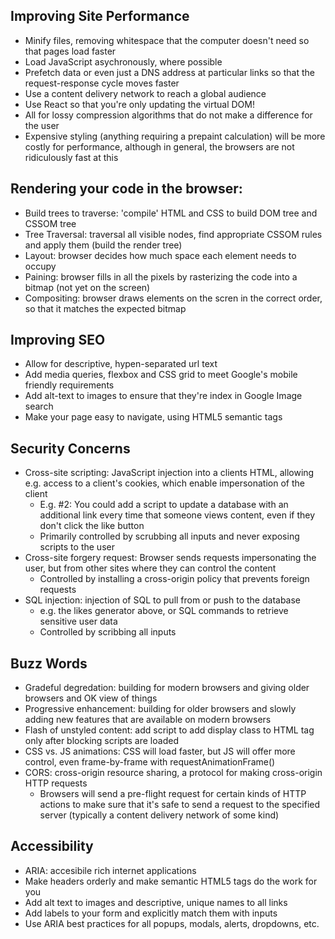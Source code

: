 ## Improving Site Performance

- Minify files, removing whitespace that the computer doesn't need so that pages load faster
- Load JavaScript asychronously, where possible
- Prefetch data or even just a DNS address at particular links so that the request-response cycle moves faster
- Use a content delivery network to reach a global audience
- Use React so that you're only updating the virtual DOM!
- All for lossy compression algorithms that do not make a difference for the user
- Expensive styling (anything requiring a prepaint calculation) will be more costly for performance, although in general, the browsers are not ridiculously fast at this

## Rendering your code in the browser:

- Build trees to traverse: 'compile' HTML and CSS to build DOM tree and CSSOM tree
- Tree Traversal: traversal all visible nodes, find appropriate CSSOM rules and apply them (build the render tree)
- Layout: browser decides how much space each element needs to occupy
- Paining: browser fills in all the pixels by rasterizing the code into a bitmap (not yet on the screen)
- Compositing: browser draws elements on the scren in the correct order, so that it matches the expected bitmap

## Improving SEO

- Allow for descriptive, hypen-separated url text
- Add media queries, flexbox and CSS grid to meet Google's mobile friendly requirements
- Add alt-text to images to ensure that they're index in Google Image search
- Make your page easy to navigate, using HTML5 semantic tags

## Security Concerns

- Cross-site scripting: JavaScript injection into a clients HTML, allowing e.g. access to a client's cookies, which enable impersonation of the client
  - E.g. #2: You could add a script to update a database with an additional link every time that someone views content, even if they don't click the like button
  - Primarily controlled by scrubbing all inputs and never exposing scripts to the user
- Cross-site forgery request: Browser sends requests impersonating the user, but from other sites where they can control the content
  - Controlled by installing a cross-origin policy that prevents foreign requests
- SQL injection: injection of SQL to pull from or push to the database
  - e.g. the likes generator above, or SQL commands to retrieve sensitive user data
  - Controlled by scribbing all inputs

## Buzz Words

- Gradeful degredation: building for modern browsers and giving older browsers and OK view of things
- Progressive enhancement: building for older browsers and slowly adding new features that are available on modern browsers
- Flash of unstyled content: add script to add display class to HTML tag only after blocking scripts are loaded
- CSS vs. JS animations: CSS will load faster, but JS will offer more control, even frame-by-frame with requestAnimationFrame()
- CORS: cross-origin resource sharing, a protocol for making cross-origin HTTP requests
  - Browsers will send a pre-flight request for certain kinds of HTTP actions to make sure that it's safe to send a request to the specified server (typically a content delivery network of some kind)

## Accessibility

- ARIA: accesibile rich internet applications
- Make headers orderly and make semantic HTML5 tags do the work for you
- Add alt text to images and descriptive, unique names to all links 
- Add labels to your form and explicitly match them with inputs 
- Use ARIA best practices for all popups, modals, alerts, dropdowns, etc.  
